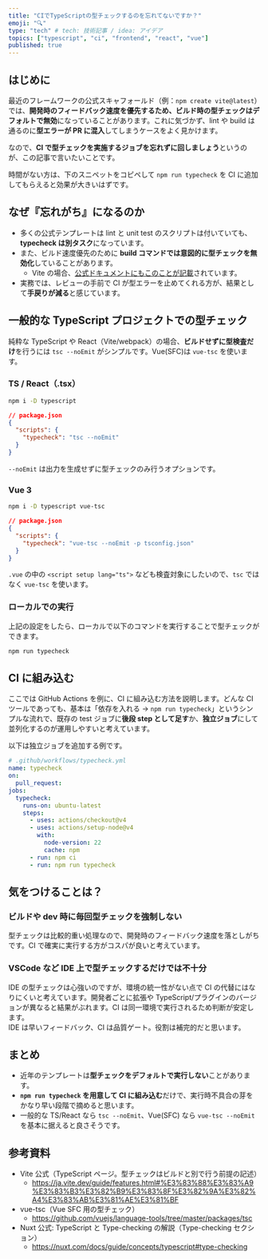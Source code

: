 ```yaml
---
title: "CIでTypeScriptの型チェックするのを忘れてないですか？"
emoji: "🔍"
type: "tech" # tech: 技術記事 / idea: アイデア
topics: ["typescript", "ci", "frontend", "react", "vue"]
published: true
---
```


## はじめに

最近のフレームワークの公式スキャフォールド（例：`npm create vite@latest`）では、**開発時のフィードバック速度を優先するため、ビルド時の型チェックはデフォルトで無効**になっていることがあります。これに気づかず、lint や build は通るのに**型エラーが PR に混入**してしまうケースをよく見かけます。

なので、**CI で型チェックを実施するジョブを忘れずに回しましょう**というのが、この記事で言いたいことです。

時間がない方は、下のスニペットをコピペして `npm run typecheck` を CI に追加してもらえると効果が大きいはずです。

## なぜ『忘れがち』になるのか

- 多くの公式テンプレートは lint と unit test のスクリプトは付いていても、**typecheck は別タスク**になっています。
- また、ビルド速度優先のために **build コマンドでは意図的に型チェックを無効化**していることがあります。
  - Vite の場合、[公式ドキュメントにもこのことが記載](https://ja.vite.dev/guide/features.html#%E3%83%88%E3%83%A9%E3%83%B3%E3%82%B9%E3%83%8F%E3%82%9A%E3%82%A4%E3%83%AB%E3%81%AE%E3%81%BF)されています。
- 実務では、レビューの手前で CI が型エラーを止めてくれる方が、結果として**手戻りが減る**と感じています。

## 一般的な TypeScript プロジェクトでの型チェック

純粋な TypeScript や React（Vite/webpack）の場合、**ビルドせずに型検査だけ**を行うには `tsc --noEmit` がシンプルです。Vue(SFC)は `vue-tsc` を使います。

### TS / React（.tsx）

```bash
npm i -D typescript
```

```json
// package.json
{
  "scripts": {
    "typecheck": "tsc --noEmit"
  }
}
```

`--noEmit` は出力を生成せずに型チェックのみ行うオプションです。

### Vue 3

```bash
npm i -D typescript vue-tsc
```

```json
// package.json
{
  "scripts": {
    "typecheck": "vue-tsc --noEmit -p tsconfig.json"
  }
}
```

`.vue` の中の `<script setup lang="ts">` なども検査対象にしたいので、`tsc` ではなく `vue-tsc` を使います。

### ローカルでの実行

上記の設定をしたら、ローカルで以下のコマンドを実行することで型チェックができます。

```bash
npm run typecheck
```

## CI に組み込む

ここでは GitHub Actions を例に、CI に組み込む方法を説明します。どんな CI ツールであっても、基本は「依存を入れる → `npm run typecheck`」というシンプルな流れで、既存の test ジョブに**後段 step として足す**か、**独立ジョブ**にして並列化するのが運用しやすいと考えています。

以下は独立ジョブを追加する例です。

```yaml
# .github/workflows/typecheck.yml
name: typecheck
on:
  pull_request:
jobs:
  typecheck:
    runs-on: ubuntu-latest
    steps:
      - uses: actions/checkout@v4
      - uses: actions/setup-node@v4
        with:
          node-version: 22
          cache: npm
      - run: npm ci
      - run: npm run typecheck
```

## 気をつけることは？

### ビルドや dev 時に毎回型チェックを強制しない

型チェックは比較的重い処理なので、開発時のフィードバック速度を落としがちです。CI で確実に実行する方がコスパが良いと考えています。

### VSCode など IDE 上で型チェックするだけでは不十分

IDE の型チェックは心強いのですが、環境の統一性がない点で CI の代替にはなりにくいと考えています。開発者ごとに拡張や TypeScript/プラグインのバージョンが異なると結果がぶれます。CI は同一環境で実行されるため判断が安定します。  
IDE は早いフィードバック、CI は品質ゲート。役割は補完的だと思います。

## まとめ

- 近年のテンプレートは**型チェックをデフォルトで実行しない**ことがあります。
- **`npm run typecheck` を用意して CI に組み込む**だけで、実行時不具合の芽をかなり早い段階で摘めると思います。
- 一般的な TS/React なら `tsc --noEmit`、Vue(SFC) なら `vue-tsc --noEmit` を基本に据えると良さそうです。

## 参考資料

- Vite 公式（TypeScript ページ。型チェックはビルドと別で行う前提の記述）
  - https://ja.vite.dev/guide/features.html#%E3%83%88%E3%83%A9%E3%83%B3%E3%82%B9%E3%83%8F%E3%82%9A%E3%82%A4%E3%83%AB%E3%81%AE%E3%81%BF
- vue-tsc（Vue SFC 用の型チェック）
  - https://github.com/vuejs/language-tools/tree/master/packages/tsc
- Nuxt 公式: TypeScript と Type-checking の解説（Type-checking セクション）
  - https://nuxt.com/docs/guide/concepts/typescript#type-checking
